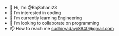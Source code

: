 - 👋 Hi, I’m @RajSahani23
- 👀 I’m interested in coding
- 🌱 I’m currently learning Engineering
- 💞️ I’m looking to collaborate on programming
- 📫 How to reach me sudhiryadavji8840@gmail.com


